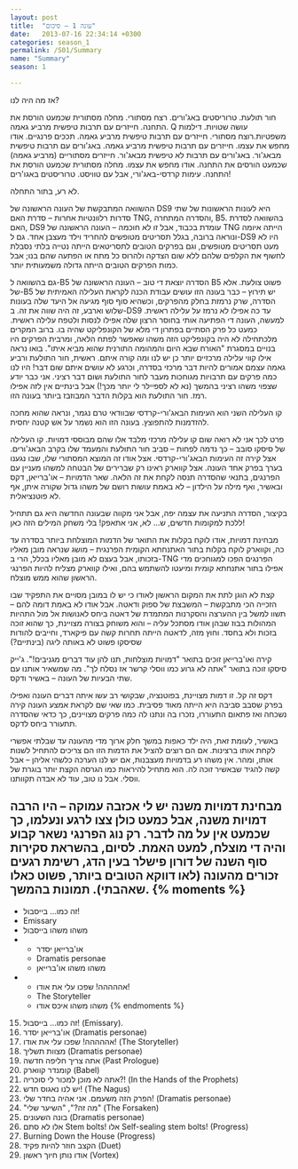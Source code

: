```yaml
---
layout: post
title:  "עונה 1 – סיכום"
date:   2013-07-16 22:34:14 +0300
categories: season_1
permalink: /S01/Summary
name: "Summary"
season: 1

---
```


אז מה היה לנו?

חור תולעת. טרוריסטים באג'ורים. רצח מסתורי. מחלה מסתורית שכמעט הורסת את התחנה. חייזרים עם תרבות טיפשית מרביע גאמה. Q עושה שטויות. דילמות משפטיות.רוצח מסתורי. חייזרים עם תרבות טיפשית מרביע גאמה. תככים פרנגיים. אודו מחפש את עצמו. חייזרים עם תרבות טיפשית מרביע גאמה. באג'ורים עם תרבות טיפשית מבאג'ור. באג'ורים עם תרבות לא טיפשית מבאג'ור. חייזרים מסתוריים (מרביע גאמה) שכמעט הורסים את התחנה. אודו מחפש את עצמו. מחלה מסתורית שכמעט הורסת את התחנה. עימות קרדסי-באג'ורי, אבל עם טוויסט. טרוריסטים באגו'רים!

לא רע, בתור התחלה.

ההשוואה המתבקשת של העונה הראשונה של DS9 היא לעונות הראשונות של שתי סדרות רלוונטיות אחרות – סדרת האם TNG, והסדרה המתחרה, B5. בהשוואה לסדרת האם, DS9 עומדת בכבוד, אבל זו לא חוכמה – העונה הראשונה של TNG הייתה איומה ונוראה ברובה, בגלל תסריטים מטופשים להחריד וילד מעצבן אחד. גם ל-DS9 היו לא מעט תסריטים מטופשים, וגם בפרקים הטובים לתסריטאים הייתה נטייה בלתי נסבלת לחשוף את הקלפים שלהם ללא שום הצדקה ולהרוס כל מתח או הפתעה שהם בנו; אבל כמות הפרקים הטובים הייתה גדולה משמעותית יותר.

גם בהשוואה ל-B5 הסדרה יוצאת די טוב – העונה הראשונה של B5 פשוט צולעת. אלא של-B5 יש תירוץ – כבר בעונה הזו עושים עבודת הכנה לקראת העלילה האמיתית של הסדרה, שרק נרמזת בחלק מהפרקים, וכשהיא סוף סוף מגיעה אל היעד שלה בעונות שלוש וארבע, זה היה שווה את זה. ב-DS9 עד כה אפילו לא נרמז על עלילה ראשית. למעשה, העונה די הפתיעה אותי בחוסר הרצון שלה אפילו לנסות ולטפח עלילה ראשית.
כמעט כל פרק הסתיים בפתרון די מלא של הקונפליקט שהיה בו. ברוב המקרים מלכתחילה לא היה בקונפליקט הזה משהו שאפשר לפתח הלאה, ומרבית הפרקים היו בנויים במסגרת "האורח שבא היום והמהומה התורנית שהוא מביא איתו". בואו נראה אילו קווי עלילה מרכזיים יותר כן יש לנו ומה קורה איתם.
ראשית, חור התולעת ורביע גאמה עצמם אמורים להיות דבר מרכזי בסדרה, וכרגע לא עושים איתם שום דבר! היו לנו כמה פרקים עם תרבויות מגוחכות מעבר לחור התולעת ושום דבר רציני. אני כבר יודע שצפוי משהו רציני בהמשך (נא לא לספיילר לי יותר מכך!) אבל בינתיים אין לזה אפילו רמז. חור התולעת הוא בקלות הדבר המבוזבז ביותר בעונה הזו.

קו העלילה השני הוא העימות הבאג'ורי-קרדסי שבוודאי טרם נגמר, ונראה שהוא מחכה להזדמנות להתפוצץ. בעונה הזו הוא נשמר על אש קטנה יחסית.

פרט לכך אני לא רואה שום קו עלילה מרכזי מלבד אלו שהם מבוססי דמויות. קו העלילה של סיסקו סובב – כך נדמה לפחות – סביב חור התולעת והמעמד שלו בקרב הבאג'ורים. אצל קירה זה העימות הבאג'ורי-קרדסי. אצל אודו זה המוצא המסתורי שלו, שבו נגענו בערך בפרק אחד העונה. אצל קווארק ראינו רק שברירים של הבטחה למשהו מעניין עם הפרנגים, בתנאי שהסדרה תנסה לקחת את זה הלאה. שאר הדמויות – או'ברייאן, דקס ובאשיר, ואף מילה על הילדון – לא באמת עושות רושם של משהו גדול שקורה איתן, אף לא פוטנציאלית.

בקיצור, הסדרה התניעה את עצמה יפה, אבל אני מקווה שבעונה החדשה היא גם תתחיל ללכת למקומות חדשים, ש... לא, אני אתאפק! בלי משחק המילים הזה כאן!

מבחינת דמויות, אודו לוקח בקלות את התואר של הדמות המוצלחת ביותר בסדרה עד כה, וקווארק לוקח בקלות בתור האתנחתא הקומית הפרנגית – מושג שנראה מובן מאליו בזכותו, אבל בעצם לא מובן מאליו בכלל, הרי ב-TNG הפרנגים הפכו למגוחכים מדי אפילו בתור אתנחתא קומית ומיעטו להשתמש בהם, ואילו קווארק מצליח להיות הפרנגי הראשון שהוא ממש מוצלח.

קצת לא הוגן לתת את המקום הראשון לאודו כי יש לו במובן מסויים את התפקיד שבו הזכייה הכי מתבקשת – המשבצת של ספוק ודאטה. אבל אודו לא באמת דומה להם – תשוו למשל בין ההערצה והסקרנות המתמדת של דאטה ביחס לאנושות אל מול התהיות המהולות בבוז שבהן אודו מסתכל עליה – והוא משוחק בצורה מצויינת, כך שהוא זוכה בזכות ולא בחסד. וחוץ מזה, לדאטה הייתה תחרות קשה עם פיקארד, וחייבים להודות שסיסקו פשוט לא באותה ליגה (בינתיים?)

קירה ואו'ברייאן זוכים בתואר "דמויות מוצלחות, תנו להן עוד דברים מגניבים!". ג'ייק סיסקו זוכה בתואר "אתה לא גרוע כמו ווסלי קרשר אז נסלח לך". מה שמשאיר אותנו עם שתי הבעיות של העונה – באשיר ודקס.

דקס זה קל. זו דמות מצויינת, בפוטנציה, שבקושי רב עשו איתה דברים העונה ואפילו בפרק שסבב סביבה היא הייתה מאוד פסיבית. כמו שאי שם לקראת אמצע העונה קירה נשכחה ואז פתאום התעוררו, נזכרו בה ונתנו לה כמה פרקים מצויינים, כך כדאי שהסדרה תתעורר ביחס לדקס.

באשיר, לעומת זאת, היה ילד כאפות במשך חלק ארוך מדי מהעונה עד שבלתי אפשרי לקחת אותו ברצינות. אם הם רוצים להציל את הדמות הזו הם צריכים להתחיל לשנות אותו, ומהר. אין משהו רע בדמויות מעצבנות, אם יש לנו הערכה כלשהי אליהן – אבל קשה להגיד שבאשיר זוכה לה. הוא מתחיל להיראות כמו הגרסה הקצת יותר בוגרת של ווסלי. אבל נו טוב, עוד לא אבדה תקוותנו.

מבחינת דמויות משנה יש לי אכזבה עמוקה – היו הרבה דמויות משנה, אבל כמעט כולן צצו לרגע ונעלמו, כך שכמעט אין על מה לדבר. רק נוג הפרנגי נשאר קבוע והיה די מוצלח, למעט האמת.
לסיום, בהשראת סקירות סוף השנה של דורון פישלר בעין הדג, רשימת רגעים זכורים מהעונה (לאו דווקא הטובים ביותר, פשוט כאלו שאהבתי). תמונות בהמשך.
{% moments %}
-
  - זה כמו... בייסבול!
  - Emissary
  - משהו משהו בייסבול
-
  - או'ברייאן יסדר
  - Dramatis personae
  - משהו משהו או'ברייאן
-
  - אההההה! שפכו עלי את אודו!
  - The Storyteller
  - משהו משהו איכס אודו
{% endmoments %}

15. זה כמו... בייסבול! (Emissary).
14. או'ברייאן יסדר (Dramatis personae)
13. אההההה! שפכו עלי את אודו! (The Storyteller)
12. מצוות תשליך (Dramatis personae)
11. אתה צריך חליפה חדשה (Past Prologue)
10. קומנדר קווארק (Babel)
9. אתה לא מוכן למכור לי סוכריה?! (In the Hands of the Prophets)
8. יש לנו נאגוס חדש! (The Nagus)
7. הפרק הזה משעמם. אני אהיה בחדר שלי! (Dramatis personae)
6. "מה זה?", "השיער שלי" (The Forsaken)
5. בונה השעונים (Dramatis personae)
4. אלו לא סתם Stem bolts! אלו Self-sealing stem bolts! (Progress)
3. Burning Down the House (Progress)
2. הקצב חוזר להיות פקיד (Duet)
1. אודו נותן חיוך ראשון (Vortex)